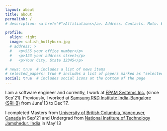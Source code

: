 ```yaml
---
layout: about
title: about
permalink: /
# description: <a href="#">Affiliations</a>. Address. Contacts. Moto. Etc.

profile:
  align: right
  image: satish_hollyburn.jpg
  # address: >
  #   <p>555 your office number</p>
  #   <p>123 your address street</p>
  #   <p>Your City, State 12345</p>

# news: true  # includes a list of news items
# selected_papers: true # includes a list of papers marked as "selected={true}"
social: true  # includes social icons at the bottom of the page
---
```

I am a software engineer and currently, I work at [EPAM Systems Inc.](https://www.epam.com/) (since Sep'21). Previously, I worked at [Samsung R&D Institute India-Bangalore (SRI-B)](https://research.samsung.com/sri-b) from June'13 to Dec'17. 

I completed Masters from [University of British Columbia, Vancouver, Canada](https://www.ubc.ca/) in Sep'21 and Undergrad from [National Institure of Technology Jamshedur, India](https://www.nitjsr.ac.in/) in May'13


<!-- Interests:  -->

<!-- Put your address / P.O. box / other info right below your picture. You can also disable any these elements by editing `profile` property of the YAML header of your `_pages/about.md`. Edit `_bibliography/papers.bib` and Jekyll will render your [publications page](/al-folio/publications/) automatically. -->

<!-- Link to your social media connections, too. This theme is set up to use [Font Awesome icons](http://fortawesome.github.io/Font-Awesome/){:target="\_blank"} and [Academicons](https://jpswalsh.github.io/academicons/){:target="\_blank"}, like the ones below. Add your Facebook, Twitter, LinkedIn, Google Scholar, or just disable all of them. -->
